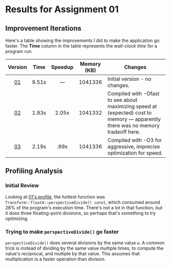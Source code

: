 # Results for Assignment 01

## Improvement Iterations

Here's a table showing the improvements I did to make the application go faster.  The **Time** column in the table represents the _wall-clock time_ for a program run.

| Version | Time | Speedup | Memory (KB) | Changes |
| :-----: | ---- | :-----: | :------: | ------- |
| [01](01.cpp) | 9.51s | &mdash; | 1041336 | Initial version - no changes. |
| [02](01.cpp) | 1.93s | 2.05x | 1041332 | Compiled with -Ofast to see about maximizing speed at (expected) cost to memory &mdash; apparently there was no memory tradeoff here. |
| [03](01.cpp) | 2.19s | .99x| 1041336 | Compiled with -O3 for aggressive, imprecise optimization for speed. |

## Profiling Analysis

### Initial Review

Looking at [01's profile](01.prof), the hottest function was `Transform::float4::perspectiveDivide() const`, which consumed around 28% of the program's execution time.  There's not a lot in that function, but it does three floating-point divisions, so perhaps that's something to try optimizing.

### Trying to make `perspectiveDivide()` go faster

`perspectiveDivide()` does several divisions by the same value `w`.  A common trick is instead of dividing by the same value multiple times, to compute the value's reciprocal, and multiple by that value.  This assumes that multiplication is a faster operation than division.
